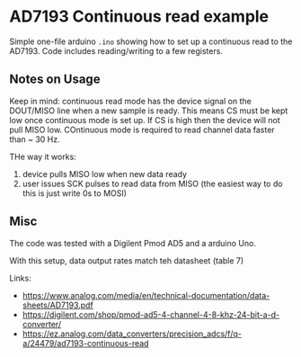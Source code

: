 # AD7193 Continuous read example

Simple one-file arduino `.ino` showing how to set up a continuous read
to the AD7193. Code includes reading/writing to a few registers.

## Notes on Usage

Keep in mind: continuous read mode has the device signal on the DOUT/MISO line when a new sample
is ready. This means CS must be kept low once continuous mode is set up. If CS is
high then the device will not pull MISO low. COntinuous mode is required to read channel data faster than ~ 30 Hz.

THe way it works:

1) device pulls MISO low when new data ready
2) user issues SCK pulses to read data from MISO (the easiest way to do this is just write 0s to MOSI)

## Misc

The code was tested with a Digilent Pmod AD5 and a arduino Uno.

With this setup, data output rates match teh datasheet (table 7)

Links:

* <https://www.analog.com/media/en/technical-documentation/data-sheets/AD7193.pdf>
* <https://digilent.com/shop/pmod-ad5-4-channel-4-8-khz-24-bit-a-d-converter/>
* <https://ez.analog.com/data_converters/precision_adcs/f/q-a/24479/ad7193-continuous-read>
